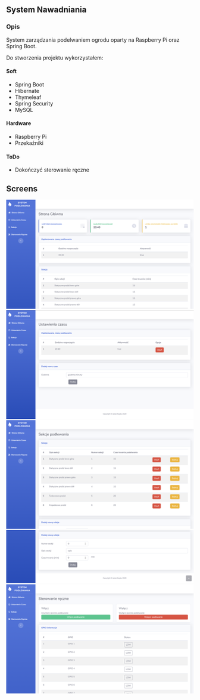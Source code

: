 ## System Nawadniania 

### Opis

System zarządzania podelwaniem ogrodu oparty na Raspberry Pi oraz Spring Boot.

Do stworzenia projektu wykorzystałem:

#### Soft
- Spring Boot
- Hibernate 
- Thymeleaf 
- Spring Security
- MySQL

#### Hardware
- Raspberry Pi 
- Przekaźniki 

#### ToDo
- Dokończyć sterowanie ręczne


## Screens

![Preview1](./screens/img1.PNG)
![Preview2](./screens/img2.PNG)
![Preview3](./screens/img3.PNG)
![Preview4](./screens/img4.PNG)
![Preview5](./screens/img5.PNG)
